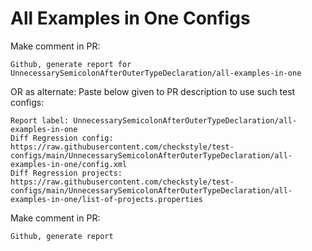 # All Examples in One Configs
Make comment in PR:
```
Github, generate report for UnnecessarySemicolonAfterOuterTypeDeclaration/all-examples-in-one
```
OR as alternate:
Paste below given to PR description to use such test configs:
```
Report label: UnnecessarySemicolonAfterOuterTypeDeclaration/all-examples-in-one
Diff Regression config: https://raw.githubusercontent.com/checkstyle/test-configs/main/UnnecessarySemicolonAfterOuterTypeDeclaration/all-examples-in-one/config.xml
Diff Regression projects: https://raw.githubusercontent.com/checkstyle/test-configs/main/UnnecessarySemicolonAfterOuterTypeDeclaration/all-examples-in-one/list-of-projects.properties
```
Make comment in PR:
```
Github, generate report
```

